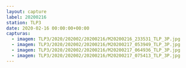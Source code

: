 ```yaml
---
layout: capture
label: 20200216
station: TLP3
date: 2020-02-16 00:00:00+00:00
capturas:
  - imagem: TLP3/2020/202002/20200216/M20200216_233531_TLP_3P.jpg
  - imagem: TLP3/2020/202002/20200216/M20200217_053949_TLP_3P.jpg
  - imagem: TLP3/2020/202002/20200216/M20200217_064936_TLP_3P.jpg
  - imagem: TLP3/2020/202002/20200216/M20200217_075413_TLP_3P.jpg
---
```

